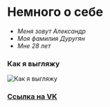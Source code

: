 # Немного о себе

- _Меня зовут Александр_
- _Моя фамилия Дуругян_
- _Мне 28 лет_
  
### Как я выгляжу
 ![Как я выгляжу](https://sun1-84.userapi.com/impf/c857620/v857620304/26a34/Wnn3zYNF1RM.jpg?size=1170x1792&quality=96&sign=c09db23c33b4311088ccef44f42c1daf&type=album)

### [Ссылка на VK](https://vk.com/apd1994)
